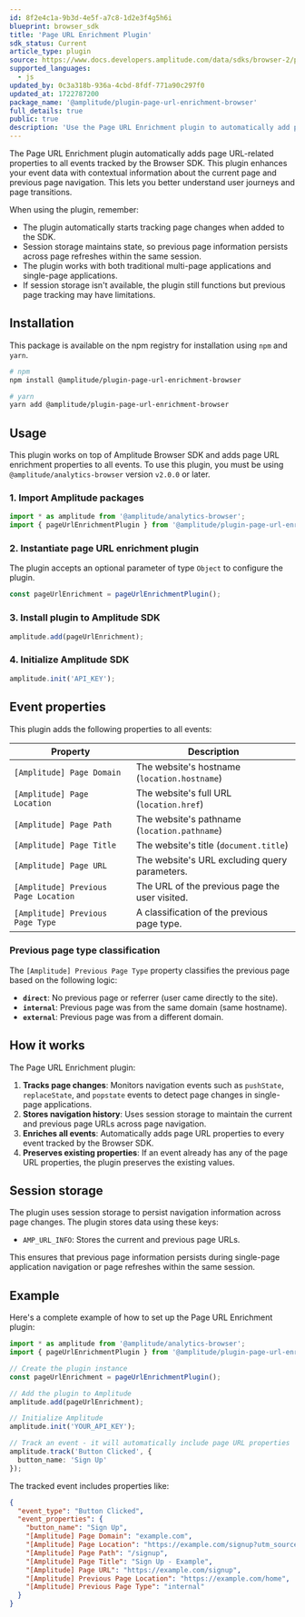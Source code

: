 ```yaml
---
id: 8f2e4c1a-9b3d-4e5f-a7c8-1d2e3f4g5h6i
blueprint: browser_sdk
title: 'Page URL Enrichment Plugin'
sdk_status: Current
article_type: plugin
source: https://www.docs.developers.amplitude.com/data/sdks/browser-2/page-url-enrichment/
supported_languages:
  - js
updated_by: 0c3a318b-936a-4cbd-8fdf-771a90c297f0
updated_at: 1722787200
package_name: '@amplitude/plugin-page-url-enrichment-browser'
full_details: true
public: true
description: 'Use the Page URL Enrichment plugin to automatically add page URL-related properties to all events tracked by the Browser SDK.'
---
```

The Page URL Enrichment plugin automatically adds page URL-related properties to all events tracked by the Browser SDK. This plugin enhances your event data with contextual information about the current page and previous page navigation. This lets you better understand user journeys and page transitions.

When using the plugin, remember:

- The plugin automatically starts tracking page changes when added to the SDK.
- Session storage maintains state, so previous page information persists across page refreshes within the same session.
- The plugin works with both traditional multi-page applications and single-page applications.
- If session storage isn't available, the plugin still functions but previous page tracking may have limitations.

## Installation

This package is available on the npm registry for installation using `npm` and `yarn`.

```bash
# npm
npm install @amplitude/plugin-page-url-enrichment-browser

# yarn
yarn add @amplitude/plugin-page-url-enrichment-browser
```

## Usage

This plugin works on top of Amplitude Browser SDK and adds page URL enrichment properties to all events. To use this plugin, you must be using `@amplitude/analytics-browser` version `v2.0.0` or later.

### 1. Import Amplitude packages

```typescript
import * as amplitude from '@amplitude/analytics-browser';
import { pageUrlEnrichmentPlugin } from '@amplitude/plugin-page-url-enrichment-browser';
```

### 2. Instantiate page URL enrichment plugin

The plugin accepts an optional parameter of type `Object` to configure the plugin.

```typescript
const pageUrlEnrichment = pageUrlEnrichmentPlugin();
```

### 3. Install plugin to Amplitude SDK

```typescript
amplitude.add(pageUrlEnrichment);
```

### 4. Initialize Amplitude SDK

```typescript
amplitude.init('API_KEY');
```

## Event properties

This plugin adds the following properties to all events:

| Property | Description |
| --- | --- |
| `[Amplitude] Page Domain` | The website's hostname (`location.hostname`) |
| `[Amplitude] Page Location` | The website's full URL (`location.href`) |
| `[Amplitude] Page Path` | The website's pathname (`location.pathname`) |
| `[Amplitude] Page Title` | The website's title (`document.title`) |
| `[Amplitude] Page URL` | The website's URL excluding query parameters. |
| `[Amplitude] Previous Page Location` | The URL of the previous page the user visited. |
| `[Amplitude] Previous Page Type` | A classification of the previous page type. |

### Previous page type classification

The `[Amplitude] Previous Page Type` property classifies the previous page based on the following logic:

- **`direct`**: No previous page or referrer (user came directly to the site).
- **`internal`**: Previous page was from the same domain (same hostname).
- **`external`**: Previous page was from a different domain.

## How it works

The Page URL Enrichment plugin:

1. **Tracks page changes**: Monitors navigation events such as `pushState`, `replaceState`, and `popstate` events to detect page changes in single-page applications.
2. **Stores navigation history**: Uses session storage to maintain the current and previous page URLs across page navigation.
3. **Enriches all events**: Automatically adds page URL properties to every event tracked by the Browser SDK.
4. **Preserves existing properties**: If an event already has any of the page URL properties, the plugin preserves the existing values.

## Session storage

The plugin uses session storage to persist navigation information across page changes. The plugin stores data using these keys:

- `AMP_URL_INFO`: Stores the current and previous page URLs.

This ensures that previous page information persists during single-page application navigation or page refreshes within the same session.

## Example

Here's a complete example of how to set up the Page URL Enrichment plugin:

```typescript
import * as amplitude from '@amplitude/analytics-browser';
import { pageUrlEnrichmentPlugin } from '@amplitude/plugin-page-url-enrichment-browser';

// Create the plugin instance
const pageUrlEnrichment = pageUrlEnrichmentPlugin();

// Add the plugin to Amplitude
amplitude.add(pageUrlEnrichment);

// Initialize Amplitude
amplitude.init('YOUR_API_KEY');

// Track an event - it will automatically include page URL properties
amplitude.track('Button Clicked', {
  button_name: 'Sign Up'
});
```

The tracked event includes properties like:

```json
{
  "event_type": "Button Clicked",
  "event_properties": {
    "button_name": "Sign Up",
    "[Amplitude] Page Domain": "example.com",
    "[Amplitude] Page Location": "https://example.com/signup?utm_source=google",
    "[Amplitude] Page Path": "/signup",
    "[Amplitude] Page Title": "Sign Up - Example",
    "[Amplitude] Page URL": "https://example.com/signup",
    "[Amplitude] Previous Page Location": "https://example.com/home",
    "[Amplitude] Previous Page Type": "internal"
  }
}
```


